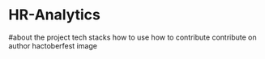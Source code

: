 # HR-Analytics
#about the project
tech stacks
how to use
how to contribute
contribute on
author
hactoberfest image

